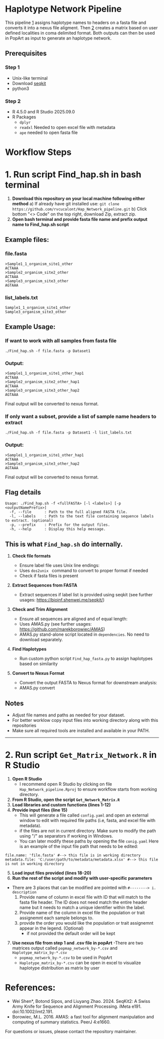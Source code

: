 # Haplotype Network Pipeline
This pipeline [1](#1-run-script-find_hapsh-in-bash-terminal) assigns haplotype names to headers on a fasta file and converts it into a nexus file aligment. Then [2](#2-run-script-get_matrix_networkr-in-r-studio) creates a matrix based on user defined localities in coma delimited format. Both outputs can then be used in PopArt as input to generate an haplotype network. 

## Prerequisites
### Step 1
- Unix-like terminal
- Download [seqkit](https://bioinf.shenwei.me/seqkit/)
- python3
### Step 2
- R 4.5.0 and R Studio 2025.09.0
- R Packages
   - `dplyr`
   - `readxl` Needed to open excel file with metadata
   - `ape` needed to open fasta file
# Workflow Steps
# 1. Run script Find_hap.sh in bash terminal
1. **Download this repository on your local machine following either method**
   a) If already have git installed use: `git clone https://github.com/rvcucalont/Hap_Network_pipeline.git`
   b) Click bottom "<> Code" on the top right, download Zip, extract zip. 
2. **Open bash terminal and provide fasta file name and prefix output name to Find_hap.sh script**
## Example files:
### file.fasta
```
>Sample1_1_organism_site1_other
ACTAAA
>Sample2_organism_site2_other
ACTAAA
>Sample3_organism_site3_other
AGTAAA
```
### list_labels.txt
```
Sample1_1_organism_site1_other
Sample3_organism_site3_other
```
## Example Usage:
### If want to work with all samples from fasta file
```
./Find_hap.sh -f file.fasta -p Dataset1
```
### Output:
```
>Sample1_1_organism_site1_other_hap1
ACTAAA
>Sample2_organism_site2_other_hap1
ACTAAA
>Sample3_organism_site3_other_hap2
AGTAAA
```
Final output will be converted to nexus format.

### If only want a subset, provide a list of sample name headers to extract 
```
./Find_hap.sh -f file.fasta -p Dataset1 -l list_labels.txt
```
### Output:
```
>Sample1_1_organism_site1_other_hap1
ACTAAA
>Sample3_organism_site3_other_hap2
AGTAAA
```
Final output will be converted to nexus format.
## Flag details
```
Usage: ./Find_hap.sh -f <fullFASTA> [-l <labels>] [-p <outputNamePrefix>]
  -f, --file      : Path to the full aligned FASTA file.
  -l, --labels    : Path to the text file containing sequence labels to extract. (optional)
  -p, --prefix    : Prefix for the output files.
  -h, --help      : Display this help message.
```

## This is what `Find_hap.sh` do internally.
1. **Check file formats**
   - Ensure label file uses Unix line endings:
   - Uses `dos2unix ` command to convert to proper format if needed
   - Check if fasta files is present

2. **Extract Sequences from FASTA**
   - Extract sequences if label list is provided using seqkit (see further usages: https://bioinf.shenwei.me/seqkit/) 

3. **Check and Trim Alignment**
   - Ensure all sequences are aligned and of equal length:
   - Uses AMAS.py (see further usages: https://github.com/marekborowiec/AMAS)
   - AMAS.py stand-alone script located in `dependencies`. No need to download separately.

4. **Find Haplotypes**
   - Run custom python script `Find_hap_fasta.py` to assign haplotypes based on similarity

5. **Convert to Nexus Format**
   - Convert the output FASTA to Nexus format for downstream analysis:
   - AMAS.py convert

## Notes
- Adjust file names and paths as needed for your dataset.
- For better worklow copy input files into working directory along with this repositories
- Make sure all required tools are installed and available in your PATH.

---

# 2. Run script `Get_Matrix_Network.R` in R Studio

1. **Open R Studio**
   - I recommend open R Studio by clicking on file `Hap_Network_pipeline.Rproj` to ensure workflow starts from working directory.
2. **From R Studio, open the script `Get_Network_Matrix.R`**
3. **Load libraries and custom functions (lines 1-12)**
4. **Provide input files (line 15)**
   - This will generate a file called `config.yaml` and open an external window to edit with required file paths (i.e, fasta, and excel file with metadata).
   - if the files are not in current directory. Make sure to modify the path using "/" as separators if working in Windows.
   - You can later modify these paths by opening the file `conig.yaml`
Here is an example of the input file path that needs to be edited:
```
file.name: 'file.fasta' #--> this file is in working directory
metadata.file: 'C:/user/path/to/metadata/metadata.xlsx' #--> this file is not in working directory

```
5. **Load input files provided (lines 18-20)**
6. **Run the rest of the script and modify with user-specific parameters**
- There are 3 places that can be modified are pointed with `#--------> i. description`
   1) Provide name of column in excel file with ID that will match to the fasta file header. The ID does not need match the entire header name but it needs to match a unique identifier within the label.
   2) Provide name of the column in excel file the population or trait assignemnt each sample belongs to.
   3) provide the order you would like the population or trait assignemnt appear in the legend. (Optional)
      - if not provided the default order will be kept
7. **Use nexus file from step 1 and .csv file in popArt**
   -There are two matrices output called `popmap_network_by-*.csv` and `Haplotype_matrix_by-*.csv`
   - `popmap_network_by-*.csv` to be used in PopArt
   - `Haplotype_matrix_by-*.csv` can be open in excel to visualize haplotype distribution as matrix by user


# References:
- Wei Shen*, Botond Sipos, and Liuyang Zhao. 2024. SeqKit2: A Swiss Army Knife for Sequence and Alignment Processing. iMeta e191. doi:10.1002/imt2.191.
- Borowiec, M.L. 2016. AMAS: a fast tool for alignment manipulation and computing of summary statistics. PeerJ 4:e1660.

For questions or issues, please contact the repository maintainer.
